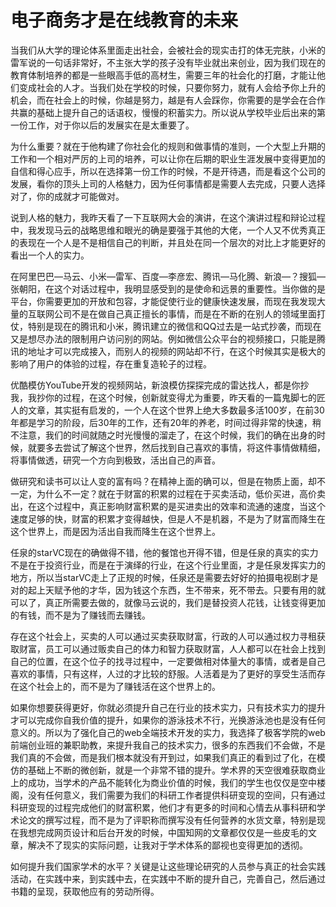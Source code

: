 # 电子商务才是在线教育的未来

当我们从大学的理论体系里面走出社会，会被社会的现实击打的体无完肤，小米的雷军说的一句话非常好，不主张大学的孩子没有毕业就出来创业，因为我们现在的教育体制培养的都是一些眼高手低的高材生，需要三年的社会化的打磨，才能让他们变成社会的人才。当我们处在学校的时候，只要你努力，就有人会给予你上升的机会，而在社会上的时候，你越是努力，越是有人会踩你，你需要的是学会在合作共赢的基础上提升自己的话语权，慢慢的积蓄实力。所以说从学校毕业后出来的第一份工作，对于你以后的发展实在是太重要了。

为什么重要？就在于他构建了你社会化的规则和做事情的准则，一个大型上升期的工作和一个相对严厉的上司的培养，可以让你在后期的职业生涯发展中变得更加的自信和得心应手，所以在选择第一份工作的时候，不是开待遇，而是看这个公司的发展，看你的顶头上司的人格魅力，因为任何事情都是需要人去完成，只要人选择对了，你的成就才可能做对。

说到人格的魅力，我昨天看了一下互联网大会的演讲，在这个演讲过程和辩论过程中，我发现马云的战略思维和眼光的确是要强于其他的大佬，一个人又不优秀真正的表现在一个人是不是相信自己的判断，并且处在同一个层次的对比上才能更好的看出一个人的实力。

在阿里巴巴—马云、小米—雷军、百度—李彦宏、腾讯—马化腾、新浪—？搜狐—张朝阳，在这个对话过程中，我明显感受到的是使命和远景的重要性。当你做的是平台，你需要更加的开放和包容，才能促使行业的健康快速发展，而现在我发现大量的互联网公司不是在做自己真正擅长的事情，而是在不断的在别人的领域里面打仗，特别是现在的腾讯和小米，腾讯建立的微信和QQ过去是一站式抄袭，而现在又是想尽办法的限制用户访问别的网站。例如微信公众平台的视频接口，只能是腾讯的地址才可以完成接入，而别人的视频的网站却不行，在这个时候其实是极大的影响了用户的体验的过程，存在重复造轮子的过程。

优酷模仿YouTube开发的视频网站，新浪模仿探探完成的雷达找人，都是你抄我，我抄你的过程，在这个时候，创新就变得尤为重要，昨天看的一篇鬼脚七的匠人的文章，其实挺有启发的，一个人在这个世界上绝大多数最多活100岁，在前30年都是学习的阶段，后30年的工作，还有20年的养老，时间过得非常的快速，稍不注意，我们的时间就随之时光慢慢的溜走了，在这个时候，我们的确在出身的时候，就要多去尝试了解这个世界，然后找到自己喜欢的事情，将这件事情做精细，将事情做透，研究一个方向到极致，活出自己的声音。

做研究和读书可以让人变的富有吗？在精神上面的确可以，但是在物质上面，却不一定，为什么不一定？就在于财富的积累的过程在于买卖活动，低价买进，高价卖出，在这个过程中，真正影响财富积累的是买进卖出的效率和流通的速度，当这个速度足够的快，财富的积累才变得越快，但是人不是机器，不是为了财富而降生在这个世界上，而是因为活出自我而降生在这个世界上。

任泉的starVC现在的确做得不错，他的餐馆也开得不错，但是任泉的真实的实力不是在于投资行业，而是在于演绎的行业，在这个行业里面，才是任泉发挥实力的地方，所以当starVC走上了正规的时候，任泉还是需要去好好的拍摄电视剧才是对的起上天赋予他的才华，因为钱这个东西，生不带来，死不带去。只要有用的就可以了，真正所需要去做的，就像马云说的，我们是替投资人花钱，让钱变得更加的有钱，而不是为了赚钱而去赚钱。

存在这个社会上，买卖的人可以通过买卖获取财富，行政的人可以通过权力寻租获取财富，员工可以通过贩卖自己的体力和智力获取财富，人人都可以在社会上找到自己的位置，在这个位子的找寻过程中，一定要做相对体量大的事情，或者是自己喜欢的事情，只有这样，人过的才比较的舒服。人活着是为了更好的享受生活而存在这个社会上的，而不是为了赚钱活在这个世界上的。

如果你想要获得更好，你就必须提升自己在行业的技术实力，只有技术实力的提升才可以完成你自我价值的提升，如果你的游泳技术不行，光换游泳池也是没有任何意义的。所以为了强化自己的web全端技术开发的实力，我选择了极客学院的web前端创业班的兼职助教，来提升我自己的技术实力，很多的东西我们不会做，不是我们真的不会做，而是我们根本就没有开到过，如果我们真正的看到过了化，在模仿的基础上不断的微创新，就是一个非常不错的提升。学术界的天空很难获取商业上的成功，当学术的产品不能转化为商业价值的时候，我们的学生也仅仅是空中楼阁，没有任何意义，我们需要为我们的科研工作者提供科研变现的空间，只有通过科研变现的过程完成他们的财富积累，他们才有更多的时间和心情去从事科研和学术论文的撰写过程，而不是为了评职称而撰写没有任何营养的水货文章，特别是现在我想完成网页设计和后台开发的时候，中国知网的文章都仅仅是一些皮毛的文章，解决不了现实的实际问题，让我对于学术体系的鄙视也变得更加的透彻。

如何提升我们国家学术的水平？关键是让这些理论研究的人员参与真正的社会实践活动，在实践中来，到实践中去，在实践中不断的提升自己，完善自己，然后通过书籍的呈现，获取他应有的劳动所得。
